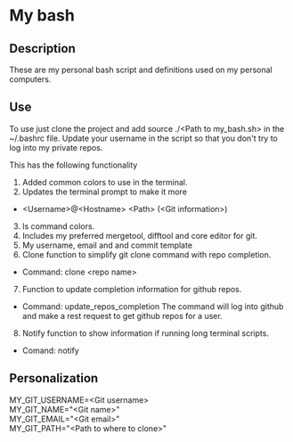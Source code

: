 # My bash
<h2>Description</h2>
These are my personal bash script and definitions used on my personal computers.

<h2>Use</h2>
To use just clone the project and add source ./&lt;Path to my_bash.sh&gt; in the ~/.bashrc file. Update your username in the script so that you don't try to log into my private repos.

This has the following functionality
1. Added common colors to use in the terminal.
2. Updates the terminal prompt to make it more
- &lt;Username&gt;@&lt;Hostname&gt; &lt;Path&gt; (&lt;Git information&gt;)
3. ls command colors.
4. Includes my preferred mergetool, difftool and core editor for git.
5. My username, email and and commit template
6. Clone function to simplify git clone command with repo completion.
- Command: clone &lt;repo name&gt;
7. Function to update completion information for github repos.
- Command: update_repos_completion
The command will log into github and make a rest request to get github repos for a user.
8. Notify function to show information if running long terminal scripts.
- Comand: notify

<h2>Personalization</h2>
MY_GIT_USERNAME=&lt;Git username&gt;<br>
MY_GIT_NAME="&lt;Git name&gt;"<br>
MY_GIT_EMAIL="&lt;Git email&gt;"<br>
MY_GIT_PATH="&lt;Path to where to clone&gt;"<br>
